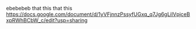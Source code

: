ebebebeb that this that this https://docs.google.com/document/d/1yVFjnnzPssyfUGxq_q7Jg6gLiIVpjceBxpRWhBCbW_c/edit?usp=sharing

